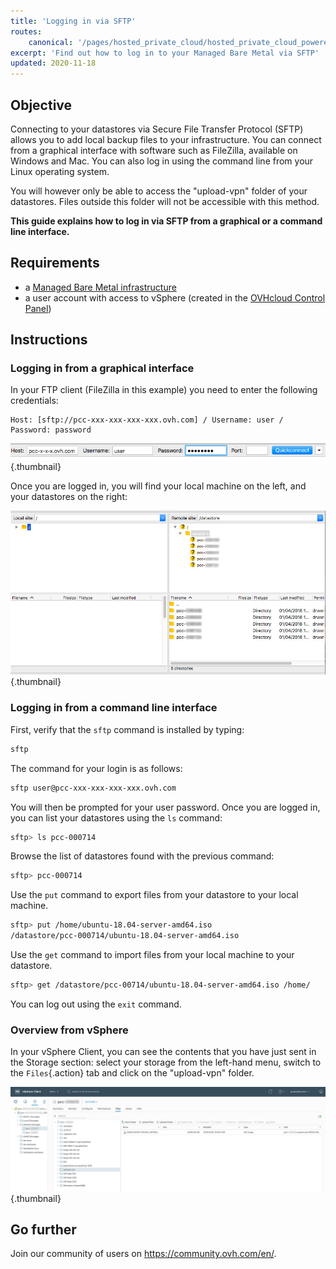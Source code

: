 ```yaml
---
title: 'Logging in via SFTP'
routes:
    canonical: '/pages/hosted_private_cloud/hosted_private_cloud_powered_by_vmware/sftp_connexion'
excerpt: 'Find out how to log in to your Managed Bare Metal via SFTP'
updated: 2020-11-18
---
```


## Objective

Connecting to your datastores via Secure File Transfer Protocol (SFTP) allows you to add local backup files to your infrastructure. You can connect from a graphical interface with software such as FileZilla, available on Windows and Mac. You can also log in using the command line from your Linux operating system.

You will however only be able to access the "upload-vpn" folder of your datastores. Files outside this folder will not be accessible with this method.

**This guide explains how to log in via SFTP from a graphical or a command line interface.**

## Requirements

- a [Managed Bare Metal infrastructure](https://www.ovhcloud.com/en-sg/managed-bare-metal/)
- a user account with access to vSphere (created in the [OVHcloud Control Panel](https://ca.ovh.com/auth/?action=gotomanager&from=https://www.ovh.com/sg/&ovhSubsidiary=sg))

## Instructions

### Logging in from a graphical interface

In your FTP client (FileZilla in this example) you need to enter the following credentials:

```
Host: [sftp://pcc-xxx-xxx-xxx-xxx.ovh.com] / Username: user / Password: password
```

![SFTP login](images/connection_sftp_filezilla_log.png){.thumbnail}

Once you are logged in, you will find your local machine on the left, and your datastores on the right:

![Login via SFTP with FileZilla](images/connection_sftp_filezilla.png){.thumbnail}

### Logging in from a command line interface

First, verify that the `sftp` command is installed by typing:

```sh
sftp
```

The command for your login is as follows:

```sh
sftp user@pcc-xxx-xxx-xxx-xxx.ovh.com
```

You will then be prompted for your user password. Once you are logged in, you can list your datastores using the `ls` command:

```sh
sftp> ls pcc-000714
```

Browse the list of datastores found with the previous command:

```sh
sftp> pcc-000714
```

Use the `put` command to export files from your datastore to your local machine.

```sh
sftp> put /home/ubuntu-18.04-server-amd64.iso
/datastore/pcc-000714/ubuntu-18.04-server-amd64.iso 
```

Use the `get` command to import files from your local machine to your datastore.

```sh
sftp> get /datastore/pcc-00714/ubuntu-18.04-server-amd64.iso /home/
```

You can log out using the `exit` command.

### Overview from vSphere

In your vSphere Client, you can see the contents that you have just sent in the Storage section: select your storage from the left-hand menu, switch to the `Files`{.action} tab and click on the "upload-vpn" folder.

![SFTP connection via vSphere](images/sftpconnection.png){.thumbnail}

## Go further

Join our community of users on <https://community.ovh.com/en/>.
